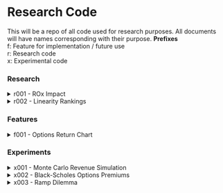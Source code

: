 # Research Code

This will be a repo of all code used for research purposes. All documents will have names corresponding with their purpose.
**Prefixes**\
f: Feature for implementation / future use\
r: Research code\
x: Experimental code

### Research 
<details>
  <summary>r001 - ROx Impact</summary>
  
### Summary 
Attempting to analyze how ROA/E/I/IC have impacted future returns in the past

#### Changelog
- v 1.00
    - official release of working version of the BDR 
    
</details>



<details>
  <summary>r002 - Linearity Rankings</summary>
  
### Summary 
Attempting to analyze how ROA/E/I/IC have impacted future returns in the past. Reseach used as foundation found here: https://www.alpharithms.com/correlation-analysis-414321/ , https://www.scribbr.com/statistics/correlation-coefficient/

#### Changelog

</details>





### Features
<details>
  <summary> f001 - Options Return Chart </summary>
  
### Summary 
Charting Returns & Performance of Buy & Hold vs. Options. Currently only works for 
Long calls (but will be modified to add more features in the future)

#### Changelog
- v 1.00
    - official release of working version of the Options Return Chart
    
</details>




### Experiments

<details>
  <summary>x001 - Monte Carlo Revenue Simulation</summary>
  
### Summary 
Attempt at using Monte Carlo method to simulate future growth
#### Changelog

</details>

<details>
  <summary>x002 - Black-Scholes Options Premiums</summary>
  
### Summary 
Attempt at estimating future options pricing
#### Changelog

</details>

<details>
  <summary>x003 - Ramp Dilemma</summary>
  
### Summary 
trivial attempt at forecasting
#### Changelog

</details>
